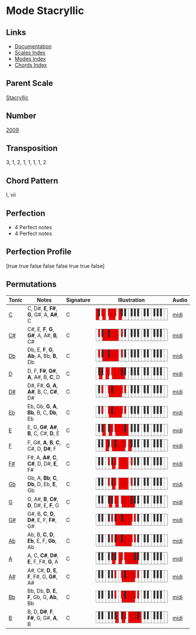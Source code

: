 # Mode Stacryllic

## Links

- [Documentation](README.md)
- [Scales Index](Scales.md)
- [Modes Index](Modes.md)
- [Chords Index](Chords.md)

## Parent Scale

[Stacryllic](ScaleStacryllic.md)

## Number

[2009](https://ianring.com/musictheory/scales/2009)

## Transposition

3, 1, 2, 1, 1, 1, 1, 2

## Chord Pattern

I, vii

## Perfection

- 4 Perfect notes
- 4 Perfect notes

## Perfection Profile

[true true false false false true true false]

## Permutations

| Tonic | Notes | Signature | Illustration | Audio |
|-------|-------|-----------|--------------|-------|
| [C](ModeCNaturalStacryllic.md) | C, D#, **E**, **F#**, **G**, G#, A, **A#**, C | C | ![CNaturalStacryllic](ModeCNaturalStacryllic.png) | [midi](https://github.com/edipermadi/music/blob/main/docs/ModeCNaturalStacryllic.mid?raw=true) |
| [C#](ModeCSharpStacryllic.md) | C#, E, **F**, **G**, **G#**, A, A#, **B**, C# | C | ![CSharpStacryllic](ModeCSharpStacryllic.png) | [midi](https://github.com/edipermadi/music/blob/main/docs/ModeCSharpStacryllic.mid?raw=true) |
| [Db](ModeDFlatStacryllic.md) | Db, E, **F**, **G**, **Ab**, A, Bb, **B**, Db | C | ![DFlatStacryllic](ModeDFlatStacryllic.png) | [midi](https://github.com/edipermadi/music/blob/main/docs/ModeDFlatStacryllic.mid?raw=true) |
| [D](ModeDNaturalStacryllic.md) | D, F, **F#**, **G#**, **A**, A#, B, **C**, D | C | ![DNaturalStacryllic](ModeDNaturalStacryllic.png) | [midi](https://github.com/edipermadi/music/blob/main/docs/ModeDNaturalStacryllic.mid?raw=true) |
| [D#](ModeDSharpStacryllic.md) | D#, F#, **G**, **A**, **A#**, B, C, **C#**, D# | C | ![DSharpStacryllic](ModeDSharpStacryllic.png) | [midi](https://github.com/edipermadi/music/blob/main/docs/ModeDSharpStacryllic.mid?raw=true) |
| [Eb](ModeEFlatStacryllic.md) | Eb, Gb, **G**, **A**, **Bb**, B, C, **Db**, Eb | C | ![EFlatStacryllic](ModeEFlatStacryllic.png) | [midi](https://github.com/edipermadi/music/blob/main/docs/ModeEFlatStacryllic.mid?raw=true) |
| [E](ModeENaturalStacryllic.md) | E, G, **G#**, **A#**, **B**, C, C#, **D**, E | C | ![ENaturalStacryllic](ModeENaturalStacryllic.png) | [midi](https://github.com/edipermadi/music/blob/main/docs/ModeENaturalStacryllic.mid?raw=true) |
| [F](ModeFNaturalStacryllic.md) | F, G#, **A**, **B**, **C**, C#, D, **D#**, F | C | ![FNaturalStacryllic](ModeFNaturalStacryllic.png) | [midi](https://github.com/edipermadi/music/blob/main/docs/ModeFNaturalStacryllic.mid?raw=true) |
| [F#](ModeFSharpStacryllic.md) | F#, A, **A#**, **C**, **C#**, D, D#, **E**, F# | C | ![FSharpStacryllic](ModeFSharpStacryllic.png) | [midi](https://github.com/edipermadi/music/blob/main/docs/ModeFSharpStacryllic.mid?raw=true) |
| [Gb](ModeGFlatStacryllic.md) | Gb, A, **Bb**, **C**, **Db**, D, Eb, **E**, Gb | C | ![GFlatStacryllic](ModeGFlatStacryllic.png) | [midi](https://github.com/edipermadi/music/blob/main/docs/ModeGFlatStacryllic.mid?raw=true) |
| [G](ModeGNaturalStacryllic.md) | G, A#, **B**, **C#**, **D**, D#, E, **F**, G | C | ![GNaturalStacryllic](ModeGNaturalStacryllic.png) | [midi](https://github.com/edipermadi/music/blob/main/docs/ModeGNaturalStacryllic.mid?raw=true) |
| [G#](ModeGSharpStacryllic.md) | G#, B, **C**, **D**, **D#**, E, F, **F#**, G# | C | ![GSharpStacryllic](ModeGSharpStacryllic.png) | [midi](https://github.com/edipermadi/music/blob/main/docs/ModeGSharpStacryllic.mid?raw=true) |
| [Ab](ModeAFlatStacryllic.md) | Ab, B, **C**, **D**, **Eb**, E, F, **Gb**, Ab | C | ![AFlatStacryllic](ModeAFlatStacryllic.png) | [midi](https://github.com/edipermadi/music/blob/main/docs/ModeAFlatStacryllic.mid?raw=true) |
| [A](ModeANaturalStacryllic.md) | A, C, **C#**, **D#**, **E**, F, F#, **G**, A | C | ![ANaturalStacryllic](ModeANaturalStacryllic.png) | [midi](https://github.com/edipermadi/music/blob/main/docs/ModeANaturalStacryllic.mid?raw=true) |
| [A#](ModeASharpStacryllic.md) | A#, C#, **D**, **E**, **F**, F#, G, **G#**, A# | C | ![ASharpStacryllic](ModeASharpStacryllic.png) | [midi](https://github.com/edipermadi/music/blob/main/docs/ModeASharpStacryllic.mid?raw=true) |
| [Bb](ModeBFlatStacryllic.md) | Bb, Db, **D**, **E**, **F**, Gb, G, **Ab**, Bb | C | ![BFlatStacryllic](ModeBFlatStacryllic.png) | [midi](https://github.com/edipermadi/music/blob/main/docs/ModeBFlatStacryllic.mid?raw=true) |
| [B](ModeBNaturalStacryllic.md) | B, D, **D#**, **F**, **F#**, G, G#, **A**, B | C | ![BNaturalStacryllic](ModeBNaturalStacryllic.png) | [midi](https://github.com/edipermadi/music/blob/main/docs/ModeBNaturalStacryllic.mid?raw=true) |
